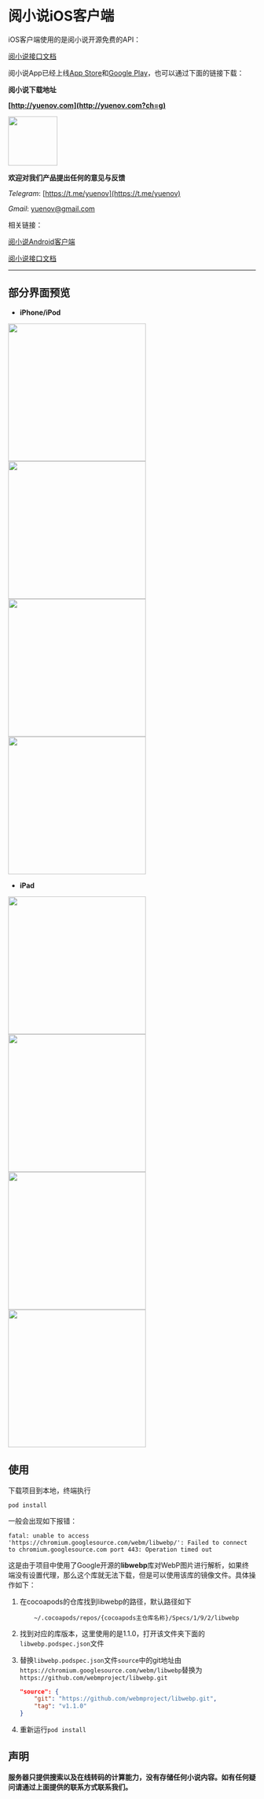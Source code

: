 # 阅小说iOS客户端

iOS客户端使用的是阅小说开源免费的API：

[阅小说接口文档](https://github.com/yuenov/reader-api)

阅小说App已经上线[App Store](https://apps.apple.com/cn/app/id1505061125)和[Google Play](https://play.google.com/store/apps/details?id=com.books.yuenov)，也可以通过下面的链接下载：

**阅小说下载地址**

**[http://yuenov.com](http://yuenov.com?ch=g)**

 <img src="resource/qrcode.png" width = "100" height = "100" alt="" align=center />


**欢迎对我们产品提出任何的意见与反馈**

*Telegram*: [https://t.me/yuenov](https://t.me/yuenov)

*Gmail*: <yuenov@gmail.com>

相关链接：

[阅小说Android客户端](https://github.com/yuenov/reader-android)

[阅小说接口文档](https://github.com/yuenov/reader-api)

 ---

 ## 部分界面预览

- **iPhone/iPod**

<img src="resource/1.png" width="280"/><img src="resource/2.png" width="280"/><img src="resource/3.png" width="280"/><img src="resource/4.png" width="280"/>

- **iPad**

<img src="resource/ipad1.png" width="280"/><img src="resource/ipad2.png" width="280"/><img src="resource/ipad3.png" width="280"/><img src="resource/ipad4.png" width="280"/>

## 使用

下载项目到本地，终端执行

```
pod install
```

一般会出现如下报错：

```
fatal: unable to access 'https://chromium.googlesource.com/webm/libwebp/': Failed to connect to chromium.googlesource.com port 443: Operation timed out
```

这是由于项目中使用了Google开源的**libwebp**库对WebP图片进行解析，如果终端没有设置代理，那么这个库就无法下载，但是可以使用该库的镜像文件。具体操作如下：

1. 在cocoapods的仓库找到libwebp的路径，默认路径如下

    ```
        ~/.cocoapods/repos/{cocoapods主仓库名称}/Specs/1/9/2/libwebp
    ```

2. 找到对应的库版本，这里使用的是1.1.0，打开该文件夹下面的`libwebp.podspec.json`文件

3. 替换`libwebp.podspec.json`文件`source`中的git地址由`https://chromium.googlesource.com/webm/libwebp`替换为`https://github.com/webmproject/libwebp.git`

    ``` json
    "source": {
        "git": "https://github.com/webmproject/libwebp.git",
        "tag": "v1.1.0"
    }
    ```

4. 重新运行`pod install`

## 声明

**服务器只提供搜索以及在线转码的计算能力，没有存储任何小说内容。如有任何疑问请通过上面提供的联系方式联系我们。**



